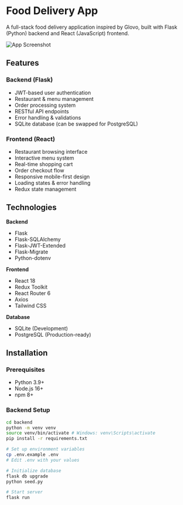 # Food Delivery App

A full-stack food delivery application inspired by Glovo, built with Flask (Python) backend and React (JavaScript) frontend.

![App Screenshot](screenshot.png) <!-- Add actual screenshot later -->

## Features

### Backend (Flask)
- JWT-based user authentication
- Restaurant & menu management
- Order processing system
- RESTful API endpoints
- Error handling & validations
- SQLite database (can be swapped for PostgreSQL)

### Frontend (React)
- Restaurant browsing interface
- Interactive menu system
- Real-time shopping cart
- Order checkout flow
- Responsive mobile-first design
- Loading states & error handling
- Redux state management

## Technologies

**Backend**
- Flask
- Flask-SQLAlchemy
- Flask-JWT-Extended
- Flask-Migrate
- Python-dotenv

**Frontend**
- React 18
- Redux Toolkit
- React Router 6
- Axios
- Tailwind CSS

**Database**
- SQLite (Development)
- PostgreSQL (Production-ready)

## Installation

### Prerequisites
- Python 3.9+
- Node.js 16+
- npm 8+

### Backend Setup
```bash
cd backend
python -m venv venv
source venv/bin/activate # Windows: venv\Scripts\activate
pip install -r requirements.txt

# Set up environment variables
cp .env.example .env
# Edit .env with your values

# Initialize database
flask db upgrade
python seed.py

# Start server
flask run
```
